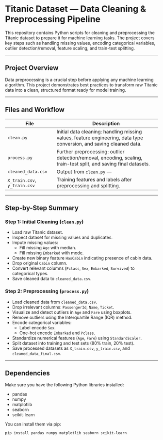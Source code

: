 # Titanic Dataset — Data Cleaning & Preprocessing Pipeline

This repository contains Python scripts for cleaning and preprocessing the Titanic dataset to prepare it for machine learning tasks. The project covers key steps such as handling missing values, encoding categorical variables, outlier detection/removal, feature scaling, and train-test splitting.

---

## Project Overview

Data preprocessing is a crucial step before applying any machine learning algorithm. This project demonstrates best practices to transform raw Titanic data into a clean, structured format ready for model training.

---

## Files and Workflow

| File          | Description                                                  |
|---------------|--------------------------------------------------------------|
| `clean.py`    | Initial data cleaning: handling missing values, feature engineering, data type conversion, and saving cleaned data. |
| `process.py`  | Further preprocessing: outlier detection/removal, encoding, scaling, train-test split, and saving final datasets. |
| `cleaned_data.csv`       | Output from `clean.py` —  | Final cleaned and preprocessed dataset ready for ML.           |
| `X_train.csv`, `y_train.csv` | Training features and labels after preprocessing and splitting. |

---

## Step-by-Step Summary

### Step 1: Initial Cleaning (`clean.py`)
- Load raw Titanic dataset.
- Inspect dataset for missing values and duplicates.
- Impute missing values:
  - Fill missing `Age` with median.
  - Fill missing `Embarked` with mode.
- Create new binary feature `HasCabin` indicating presence of cabin data.
- Drop original `Cabin` column.
- Convert relevant columns (`Pclass`, `Sex`, `Embarked`, `Survived`) to categorical types.
- Save cleaned data to `cleaned_data.csv`.

### Step 2: Preprocessing (`process.py`)
- Load cleaned data from `cleaned_data.csv`.
- Drop irrelevant columns: `PassengerId`, `Name`, `Ticket`.
- Visualize and detect outliers in `Age` and `Fare` using boxplots.
- Remove outliers using the Interquartile Range (IQR) method.
- Encode categorical variables:
  - Label encode `Sex`.
  - One-hot encode `Embarked` and `Pclass`.
- Standardize numerical features (`Age`, `Fare`) using `StandardScaler`.
- Split dataset into training and test sets (80% train, 20% test).
- Save processed datasets as `X_train.csv`, `y_train.csv`, and `cleaned_data_final.csv`.

---

## Dependencies

Make sure you have the following Python libraries installed:

- pandas
- numpy
- matplotlib
- seaborn
- scikit-learn

You can install them via pip:

```bash
pip install pandas numpy matplotlib seaborn scikit-learn
